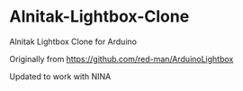 # Alnitak-Lightbox-Clone
Alnitak Lightbox Clone for Arduino

Originally from https://github.com/red-man/ArduinoLightbox

Updated to work with NINA